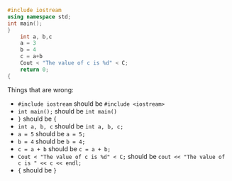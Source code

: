 ```cpp
#include iostream
using namespace std;
int main();
}
    int a, b,c
    a = 3
    b = 4
    c = a+b
    Cout < "The value of c is %d" < C;
    return 0;
{
```
Things that are wrong:
- `#include iostream` should be `#include <iostream>`
- `int main();` should be `int main()`
- `}` should be `{`
- `int a, b, c` should be `int a, b, c;`
- `a = 5` should be `a = 5;`
- `b = 4` should be `b = 4;`
- `c = a + b` should be `c = a + b;`
- `Cout < "The value of c is %d" < C;` should be `cout << "The value of c is " << c << endl;`
- `{` should be `}`